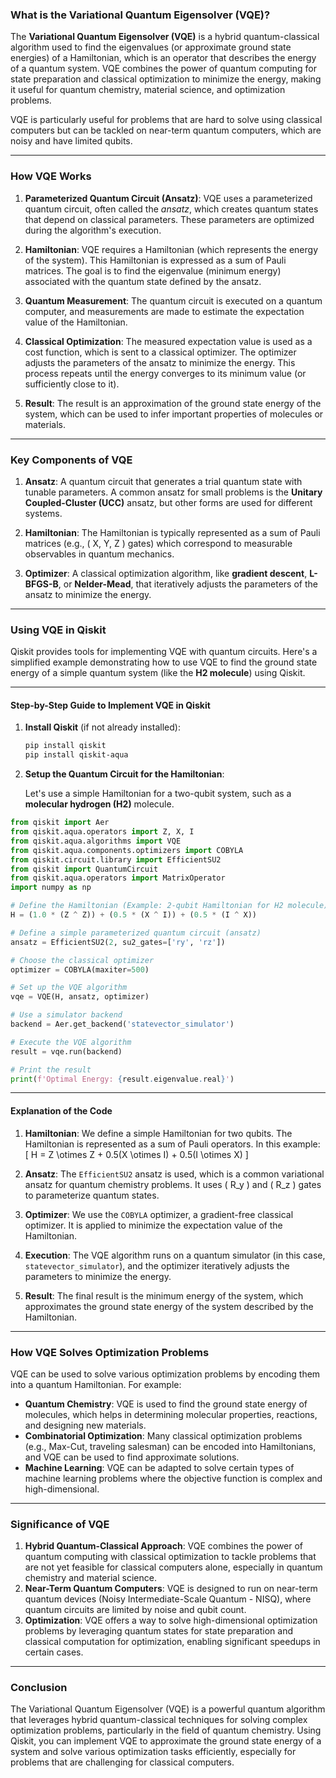### **What is the Variational Quantum Eigensolver (VQE)?**

The **Variational Quantum Eigensolver (VQE)** is a hybrid quantum-classical algorithm used to find the eigenvalues (or approximate ground state energies) of a Hamiltonian, which is an operator that describes the energy of a quantum system. VQE combines the power of quantum computing for state preparation and classical optimization to minimize the energy, making it useful for quantum chemistry, material science, and optimization problems.

VQE is particularly useful for problems that are hard to solve using classical computers but can be tackled on near-term quantum computers, which are noisy and have limited qubits.

---

### **How VQE Works**

1. **Parameterized Quantum Circuit (Ansatz)**: 
   VQE uses a parameterized quantum circuit, often called the *ansatz*, which creates quantum states that depend on classical parameters. These parameters are optimized during the algorithm's execution.

2. **Hamiltonian**:
   VQE requires a Hamiltonian (which represents the energy of the system). This Hamiltonian is expressed as a sum of Pauli matrices. The goal is to find the eigenvalue (minimum energy) associated with the quantum state defined by the ansatz.

3. **Quantum Measurement**:
   The quantum circuit is executed on a quantum computer, and measurements are made to estimate the expectation value of the Hamiltonian.

4. **Classical Optimization**:
   The measured expectation value is used as a cost function, which is sent to a classical optimizer. The optimizer adjusts the parameters of the ansatz to minimize the energy. This process repeats until the energy converges to its minimum value (or sufficiently close to it).

5. **Result**:
   The result is an approximation of the ground state energy of the system, which can be used to infer important properties of molecules or materials.

---

### **Key Components of VQE**

1. **Ansatz**:
   A quantum circuit that generates a trial quantum state with tunable parameters. A common ansatz for small problems is the **Unitary Coupled-Cluster (UCC)** ansatz, but other forms are used for different systems.

2. **Hamiltonian**:
   The Hamiltonian is typically represented as a sum of Pauli matrices (e.g., \( X, Y, Z \) gates) which correspond to measurable observables in quantum mechanics.

3. **Optimizer**:
   A classical optimization algorithm, like **gradient descent**, **L-BFGS-B**, or **Nelder-Mead**, that iteratively adjusts the parameters of the ansatz to minimize the energy.

---

### **Using VQE in Qiskit**

Qiskit provides tools for implementing VQE with quantum circuits. Here's a simplified example demonstrating how to use VQE to find the ground state energy of a simple quantum system (like the **H2 molecule**) using Qiskit.

---

#### **Step-by-Step Guide to Implement VQE in Qiskit**

1. **Install Qiskit** (if not already installed):
   ```bash
   pip install qiskit
   pip install qiskit-aqua
   ```

2. **Setup the Quantum Circuit for the Hamiltonian**:

   Let's use a simple Hamiltonian for a two-qubit system, such as a **molecular hydrogen (H2)** molecule.

```python
from qiskit import Aer
from qiskit.aqua.operators import Z, X, I
from qiskit.aqua.algorithms import VQE
from qiskit.aqua.components.optimizers import COBYLA
from qiskit.circuit.library import EfficientSU2
from qiskit import QuantumCircuit
from qiskit.aqua.operators import MatrixOperator
import numpy as np

# Define the Hamiltonian (Example: 2-qubit Hamiltonian for H2 molecule)
H = (1.0 * (Z ^ Z)) + (0.5 * (X ^ I)) + (0.5 * (I ^ X))

# Define a simple parameterized quantum circuit (ansatz)
ansatz = EfficientSU2(2, su2_gates=['ry', 'rz'])

# Choose the classical optimizer
optimizer = COBYLA(maxiter=500)

# Set up the VQE algorithm
vqe = VQE(H, ansatz, optimizer)

# Use a simulator backend
backend = Aer.get_backend('statevector_simulator')

# Execute the VQE algorithm
result = vqe.run(backend)

# Print the result
print(f'Optimal Energy: {result.eigenvalue.real}')
```

---

#### **Explanation of the Code**

1. **Hamiltonian**:
   We define a simple Hamiltonian for two qubits. The Hamiltonian is represented as a sum of Pauli operators. In this example:
   \[
   H = Z \otimes Z + 0.5(X \otimes I) + 0.5(I \otimes X)
   \]

2. **Ansatz**:
   The `EfficientSU2` ansatz is used, which is a common variational ansatz for quantum chemistry problems. It uses \( R_y \) and \( R_z \) gates to parameterize quantum states.

3. **Optimizer**:
   We use the `COBYLA` optimizer, a gradient-free classical optimizer. It is applied to minimize the expectation value of the Hamiltonian.

4. **Execution**:
   The VQE algorithm runs on a quantum simulator (in this case, `statevector_simulator`), and the optimizer iteratively adjusts the parameters to minimize the energy.

5. **Result**:
   The final result is the minimum energy of the system, which approximates the ground state energy of the system described by the Hamiltonian.

---

### **How VQE Solves Optimization Problems**

VQE can be used to solve various optimization problems by encoding them into a quantum Hamiltonian. For example:

- **Quantum Chemistry**: VQE is used to find the ground state energy of molecules, which helps in determining molecular properties, reactions, and designing new materials.
- **Combinatorial Optimization**: Many classical optimization problems (e.g., Max-Cut, traveling salesman) can be encoded into Hamiltonians, and VQE can be used to find approximate solutions.
- **Machine Learning**: VQE can be adapted to solve certain types of machine learning problems where the objective function is complex and high-dimensional.

---

### **Significance of VQE**

1. **Hybrid Quantum-Classical Approach**: VQE combines the power of quantum computing with classical optimization to tackle problems that are not yet feasible for classical computers alone, especially in quantum chemistry and material science.
2. **Near-Term Quantum Computers**: VQE is designed to run on near-term quantum devices (Noisy Intermediate-Scale Quantum - NISQ), where quantum circuits are limited by noise and qubit count.
3. **Optimization**: VQE offers a way to solve high-dimensional optimization problems by leveraging quantum states for state preparation and classical computation for optimization, enabling significant speedups in certain cases.

---

### **Conclusion**

The Variational Quantum Eigensolver (VQE) is a powerful quantum algorithm that leverages hybrid quantum-classical techniques for solving complex optimization problems, particularly in the field of quantum chemistry. Using Qiskit, you can implement VQE to approximate the ground state energy of a system and solve various optimization tasks efficiently, especially for problems that are challenging for classical computers.